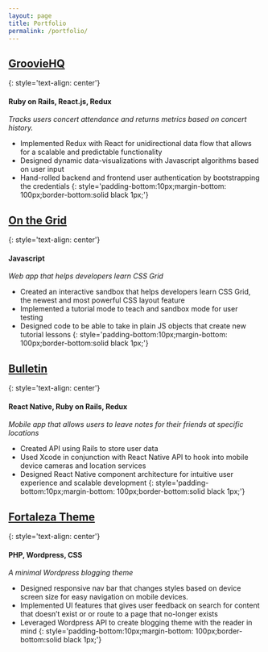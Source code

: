```yaml
---
layout: page
title: Portfolio
permalink: /portfolio/
---
```


## [GroovieHQ](grooviehq.com) 
{: style='text-align: center'}
#### Ruby on Rails, React.js, Redux
*Tracks users concert attendance and returns metrics based on concert history.*
* Implemented Redux with React for unidirectional data flow that allows for a scalable and predictable functionality
* Designed dynamic data-visualizations with Javascript algorithms based on user input
* Hand-rolled backend and frontend user authentication by bootstrapping the credentials
{: style='padding-bottom:10px;margin-bottom: 100px;border-bottom:solid black 1px;'}



## [On the Grid](https://ericwindmill.github.io/on-the-grid/)
{: style='text-align: center'}
#### Javascript
*Web app that helps developers learn CSS Grid*
* Created an interactive sandbox that helps developers learn CSS Grid, the newest and most powerful CSS layout feature
* Implemented a tutorial mode to teach and sandbox mode for user testing
* Designed code to be able to take in plain JS objects that create new tutorial lessons
{: style='padding-bottom:10px;margin-bottom: 100px;border-bottom:solid black 1px;'}



## [Bulletin](https://ericwindmill.github.io/later-chat-demo/)
{: style='text-align: center'}
#### React Native, Ruby on Rails, Redux
*Mobile app that allows users to leave notes for their friends at specific locations*
* Created API using Rails to store user data
* Used Xcode in conjunction with React Native API to hook into mobile device cameras and location services
* Designed React Native component architecture for intuitive user experience and scalable development
{: style='padding-bottom:10px;margin-bottom: 100px;border-bottom:solid black 1px;'}



## [Fortaleza Theme](https://github.com/ericwindmill/fortaleza_theme)
{: style='text-align: center'}
#### PHP, Wordpress, CSS
*A minimal Wordpress blogging theme*
* Designed responsive nav bar that changes styles based on device screen size for easy navigation on mobile devices.
* Implemented UI features that gives user feedback on search for content that doesn’t exist or or route to a page that no-longer exists
* Leveraged Wordpress API to create blogging theme with the reader in mind
{: style='padding-bottom:10px;margin-bottom: 100px;border-bottom:solid black 1px;'}